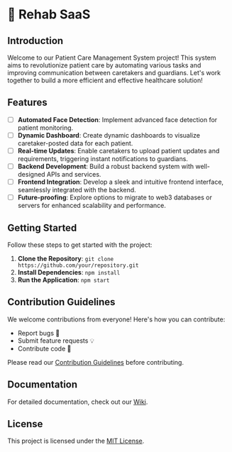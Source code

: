 # 🏥 Rehab SaaS

## Introduction

Welcome to our Patient Care Management System project! This system aims to revolutionize patient care by automating various tasks and improving communication between caretakers and guardians. Let's work together to build a more efficient and effective healthcare solution!

## Features

- [ ] **Automated Face Detection**: Implement advanced face detection for patient monitoring.
- [ ] **Dynamic Dashboard**: Create dynamic dashboards to visualize caretaker-posted data for each patient.
- [ ] **Real-time Updates**: Enable caretakers to upload patient updates and requirements, triggering instant notifications to guardians.
- [ ] **Backend Development**: Build a robust backend system with well-designed APIs and services.
- [ ] **Frontend Integration**: Develop a sleek and intuitive frontend interface, seamlessly integrated with the backend.
- [ ] **Future-proofing**: Explore options to migrate to web3 databases or servers for enhanced scalability and performance.

## Getting Started

Follow these steps to get started with the project:
1. **Clone the Repository**: `git clone https://github.com/your/repository.git`
2. **Install Dependencies**: `npm install`
3. **Run the Application**: `npm start`

## Contribution Guidelines

We welcome contributions from everyone! Here's how you can contribute:
- Report bugs 🐛
- Submit feature requests 💡
- Contribute code 🚀

Please read our [Contribution Guidelines](CONTRIBUTING.md) before contributing.

## Documentation

For detailed documentation, check out our [Wiki](https://github.com/your/repository/wiki).

## License

This project is licensed under the [MIT License](LICENSE).
